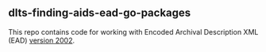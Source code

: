## dlts-finding-aids-ead-go-packages

This repo contains code for working with Encoded Archival Description
XML (EAD) [version 2002](https://loc.gov/ead/).

